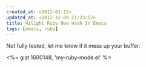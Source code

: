 ```yaml
---
created_at: <2012-01-12>
updated_at: <2012-12-09 21:23:57>
title: Hilight Ruby New Hash In Emacs
tags: [emacs, ruby]
---
```


Not fully tested, let me know if it mess up your buffer.

<%= gist 1600148, 'my-ruby-mode.el' %>
